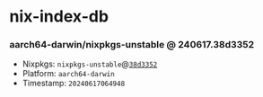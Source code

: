 # nix-index-db
### aarch64-darwin/nixpkgs-unstable @ 240617.38d3352
- Nixpkgs: `nixpkgs-unstable`@[`38d3352`](https://github.com/NixOS/nixpkgs/commit/38d3352a65ac9d621b0cd3074d3bef27199ff78f)
- Platform: `aarch64-darwin`
- Timestamp: `20240617064948`
